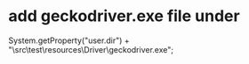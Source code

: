 # add geckodriver.exe file under 
System.getProperty("user.dir") + "\\src\\test\\resources\\Driver\\geckodriver.exe";
